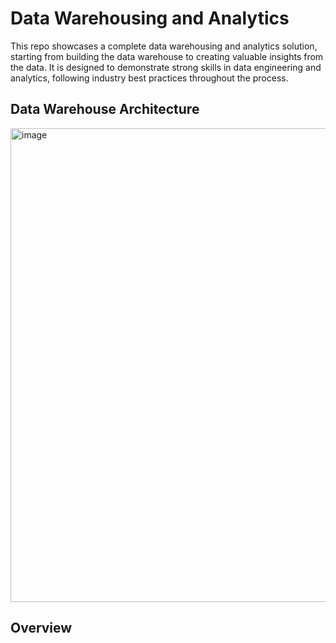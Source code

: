 # Data Warehousing and Analytics
This repo showcases a complete data warehousing and analytics solution, starting from building the data warehouse to creating valuable insights from the data. 
It is designed to demonstrate strong skills in data engineering and analytics, following industry best practices throughout the process.


## Data Warehouse Architecture
<img width="1674" height="758" alt="image" src="https://github.com/user-attachments/assets/32c9de0b-cbd7-4c9c-949a-20e02368b35a" />

## Overview




